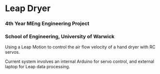 # Leap Dryer

### 4th Year MEng Engineering Project
### School of Engineering, University of Warwick

Using a Leap Motion to control the air flow velocity of a hand dryer with RC servos.

Current system involves an internal Arduino for servo control, and external laptop for Leap data processing.
